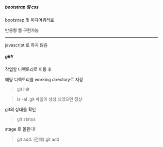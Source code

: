 ##### bootstrap 및 css

bootstrap 및 미디어쿼리로

반응형 웹 구현가능

*** 

javascript 로 하지 않음


##### git!!

작업할 디렉토리로 이동 후

해당 디렉토리를 working directory로 지정
> git init

> ls -al
.git 파일이 생성 되었으면 정상

git의 상태를 확인
> git status

stage 로 올린다!
> git add. (전체)
> git add <filename>


